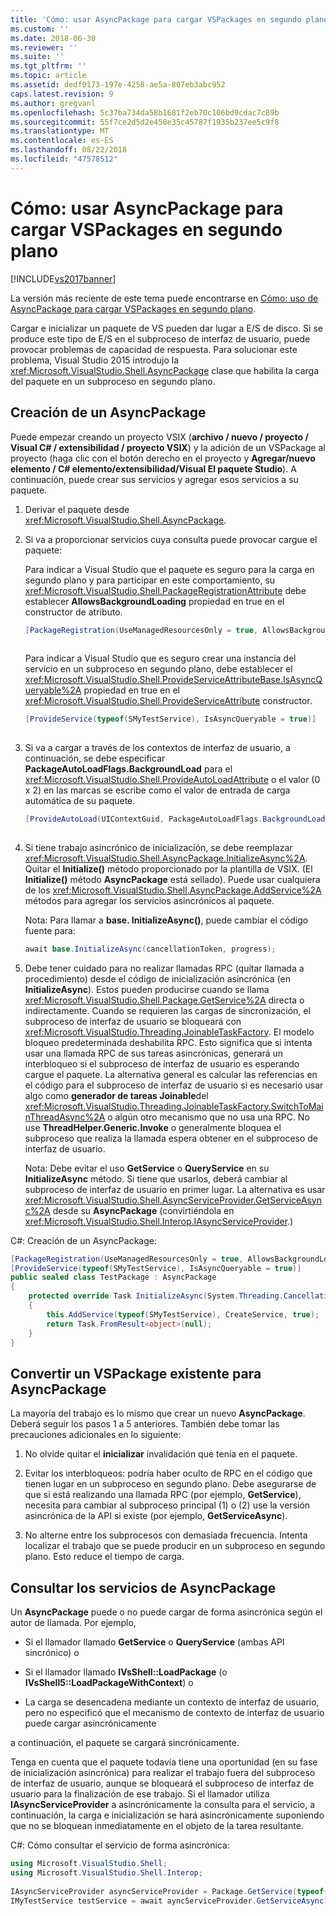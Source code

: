 ```yaml
---
title: 'Cómo: usar AsyncPackage para cargar VSPackages en segundo plano | Microsoft Docs'
ms.custom: ''
ms.date: 2018-06-30
ms.reviewer: ''
ms.suite: ''
ms.tgt_pltfrm: ''
ms.topic: article
ms.assetid: dedf0173-197e-4258-ae5a-807eb3abc952
caps.latest.revision: 9
ms.author: gregvanl
ms.openlocfilehash: 5c37ba734da58b1681f2eb70c106bd9cdac7c89b
ms.sourcegitcommit: 55f7ce2d5d2e458e35c45787f1935b237ee5c9f8
ms.translationtype: MT
ms.contentlocale: es-ES
ms.lasthandoff: 08/22/2018
ms.locfileid: "47578512"
---
```

# <a name="how-to-use-asyncpackage-to-load-vspackages-in-the-background"></a>Cómo: usar AsyncPackage para cargar VSPackages en segundo plano
[!INCLUDE[vs2017banner](../includes/vs2017banner.md)]

La versión más reciente de este tema puede encontrarse en [Cómo: uso de AsyncPackage para cargar VSPackages en segundo plano](https://docs.microsoft.com/visualstudio/extensibility/how-to-use-asyncpackage-to-load-vspackages-in-the-background).  
  
Cargar e inicializar un paquete de VS pueden dar lugar a E/S de disco. Si se produce este tipo de E/S en el subproceso de interfaz de usuario, puede provocar problemas de capacidad de respuesta. Para solucionar este problema, Visual Studio 2015 introdujo la <xref:Microsoft.VisualStudio.Shell.AsyncPackage> clase que habilita la carga del paquete en un subproceso en segundo plano.  
  
## <a name="creating-an-asyncpackage"></a>Creación de un AsyncPackage  
 Puede empezar creando un proyecto VSIX (**archivo / nuevo / proyecto / Visual C# / extensibilidad / proyecto VSIX**) y la adición de un VSPackage al proyecto (haga clic con el botón derecho en el proyecto y **Agregar/nuevo elemento / C# elemento/extensibilidad/Visual El paquete Studio**). A continuación, puede crear sus servicios y agregar esos servicios a su paquete.  
  
1.  Derivar el paquete desde <xref:Microsoft.VisualStudio.Shell.AsyncPackage>.  
  
2.  Si va a proporcionar servicios cuya consulta puede provocar cargue el paquete:  
  
     Para indicar a Visual Studio que el paquete es seguro para la carga en segundo plano y para participar en este comportamiento, su <xref:Microsoft.VisualStudio.Shell.PackageRegistrationAttribute> debe establecer **AllowsBackgroundLoading** propiedad en true en el constructor de atributo.  
  
    ```csharp  
    [PackageRegistration(UseManagedResourcesOnly = true, AllowsBackgroundLoading = true)]  
  
    ```  
  
     Para indicar a Visual Studio que es seguro crear una instancia del servicio en un subproceso en segundo plano, debe establecer el <xref:Microsoft.VisualStudio.Shell.ProvideServiceAttributeBase.IsAsyncQueryable%2A> propiedad en true en el <xref:Microsoft.VisualStudio.Shell.ProvideServiceAttribute> constructor.  
  
    ```csharp  
    [ProvideService(typeof(SMyTestService), IsAsyncQueryable = true)]  
  
    ```  
  
3.  Si va a cargar a través de los contextos de interfaz de usuario, a continuación, se debe especificar **PackageAutoLoadFlags.BackgroundLoad** para el <xref:Microsoft.VisualStudio.Shell.ProvideAutoLoadAttribute> o el valor (0 x 2) en las marcas se escribe como el valor de entrada de carga automática de su paquete.  
  
    ```csharp  
    [ProvideAutoLoad(UIContextGuid, PackageAutoLoadFlags.BackgroundLoad)]  
  
    ```  
  
4.  Si tiene trabajo asincrónico de inicialización, se debe reemplazar <xref:Microsoft.VisualStudio.Shell.AsyncPackage.InitializeAsync%2A>. Quitar el **Initialize()** método proporcionado por la plantilla de VSIX. (El **Initialize()** método **AsyncPackage** está sellado). Puede usar cualquiera de los <xref:Microsoft.VisualStudio.Shell.AsyncPackage.AddService%2A> métodos para agregar los servicios asincrónicos al paquete.  
  
     Nota: Para llamar a **base. InitializeAsync()**, puede cambiar el código fuente para:  
  
    ```csharp  
    await base.InitializeAsync(cancellationToken, progress);  
    ```  
  
5.  Debe tener cuidado para no realizar llamadas RPC (quitar llamada a procedimiento) desde el código de inicialización asincrónica (en **InitializeAsync**). Estos pueden producirse cuando se llama <xref:Microsoft.VisualStudio.Shell.Package.GetService%2A> directa o indirectamente.  Cuando se requieren las cargas de sincronización, el subproceso de interfaz de usuario se bloqueará con <xref:Microsoft.VisualStudio.Threading.JoinableTaskFactory>. El modelo bloqueo predeterminada deshabilita RPC. Esto significa que si intenta usar una llamada RPC de sus tareas asincrónicas, generará un interbloqueo si el subproceso de interfaz de usuario es esperando cargue el paquete. La alternativa general es calcular las referencias en el código para el subproceso de interfaz de usuario si es necesario usar algo como **generador de tareas Joinable**del <xref:Microsoft.VisualStudio.Threading.JoinableTaskFactory.SwitchToMainThreadAsync%2A> o algún otro mecanismo que no usa una RPC.  No use **ThreadHelper.Generic.Invoke** o generalmente bloquea el subproceso que realiza la llamada espera obtener en el subproceso de interfaz de usuario.  
  
     Nota: Debe evitar el uso **GetService** o **QueryService** en su **InitializeAsync** método. Si tiene que usarlos, deberá cambiar al subproceso de interfaz de usuario en primer lugar. La alternativa es usar <xref:Microsoft.VisualStudio.Shell.AsyncServiceProvider.GetServiceAsync%2A> desde su **AsyncPackage** (convirtiéndola en <xref:Microsoft.VisualStudio.Shell.Interop.IAsyncServiceProvider>.)  
  
 C#: Creación de un AsyncPackage:  
  
```csharp  
[PackageRegistration(UseManagedResourcesOnly = true, AllowsBackgroundLoading = true)]       
[ProvideService(typeof(SMyTestService), IsAsyncQueryable = true)]   
public sealed class TestPackage : AsyncPackage   
{   
    protected override Task InitializeAsync(System.Threading.CancellationToken cancellationToken, IProgress<ServiceProgressData> progress)   
    {               
        this.AddService(typeof(SMyTestService), CreateService, true);   
        return Task.FromResult<object>(null);   
    }   
}  
```  
  
## <a name="convert-an-existing-vspackage-to-asyncpackage"></a>Convertir un VSPackage existente para AsyncPackage  
 La mayoría del trabajo es lo mismo que crear un nuevo **AsyncPackage**. Deberá seguir los pasos 1 a 5 anteriores. También debe tomar las precauciones adicionales en lo siguiente:  
  
1.  No olvide quitar el **inicializar** invalidación que tenía en el paquete.  
  
2.  Evitar los interbloqueos: podría haber oculto de RPC en el código que tienen lugar en un subproceso en segundo plano. Debe asegurarse de que si está realizando una llamada RPC (por ejemplo, **GetService**), necesita para cambiar al subproceso principal (1) o (2) use la versión asincrónica de la API si existe (por ejemplo, **GetServiceAsync**).  
  
3.  No alterne entre los subprocesos con demasiada frecuencia. Intenta localizar el trabajo que se puede producir en un subproceso en segundo plano. Esto reduce el tiempo de carga.  
  
## <a name="querying-services-from-asyncpackage"></a>Consultar los servicios de AsyncPackage  
 Un **AsyncPackage** puede o no puede cargar de forma asincrónica según el autor de llamada. Por ejemplo,  
  
-   Si el llamador llamado **GetService** o **QueryService** (ambas API sincrónico) o  
  
-   Si el llamador llamado **IVsShell::LoadPackage** (o **IVsShell5::LoadPackageWithContext**) o  
  
-   La carga se desencadena mediante un contexto de interfaz de usuario, pero no especificó que el mecanismo de contexto de interfaz de usuario puede cargar asincrónicamente  
  
 a continuación, el paquete se cargará sincrónicamente.  
  
 Tenga en cuenta que el paquete todavía tiene una oportunidad (en su fase de inicialización asincrónica) para realizar el trabajo fuera del subproceso de interfaz de usuario, aunque se bloqueará el subproceso de interfaz de usuario para la finalización de ese trabajo. Si el llamador utiliza **IAsyncServiceProvider** a asincrónicamente la consulta para el servicio, a continuación, la carga e inicialización se hará asincrónicamente suponiendo que no se bloquean inmediatamente en el objeto de la tarea resultante.  
  
 C#: Cómo consultar el servicio de forma asincrónica:  
  
```csharp  
using Microsoft.VisualStudio.Shell;   
using Microsoft.VisualStudio.Shell.Interop;   
  
IAsyncServiceProvider asyncServiceProvider = Package.GetService(typeof(SAsyncServiceProvider)) as IAsyncServiceProvider;   
IMyTestService testService = await ayncServiceProvider.GetServiceAsync(typeof(SMyTestService)) as IMyTestService;  
```

